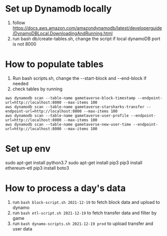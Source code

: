 # Set up Dynamodb locally
1. follow https://docs.aws.amazon.com/amazondynamodb/latest/developerguide/DynamoDBLocal.DownloadingAndRunning.html
2. run bash db/create-tables.sh, change the script if local dynamoDB port is not 8000

# How to populate tables
1. Run bash scripts.sh, change the --start-block and --end-block if needed
2. check tables by running 
```
aws dynamodb scan --table-name gametaverse-block-timestamp --endpoint-url=http://localhost:8000 --max-items 100
aws dynamodb scan --table-name gametaverse-starsharks-transfer --endpoint-url=http://localhost:8000 --max-items 100
aws dynamodb scan --table-name gametaverse-user-profile --endpoint-url=http://localhost:8000 --max-items 100
aws dynamodb scan --table-name gametaverse-new-user-time --endpoint-url=http://localhost:8000 --max-items 100
```

# Set up env 
sudo apt-get install python3.7
sudo apt-get install pip3
pip3 install ethereum-etl
pip3 install boto3


# How to process a day's data

1. run `bash block-script.sh 2021-12-19` to fetch block data and upload to dynamo
2. run `bash etl-script.sh 2021-12-19` to fetch transfer data and filter by game
3. run `bash dynamo-scripts.sh 2021-12-19 prod` to upload transfer and user data
